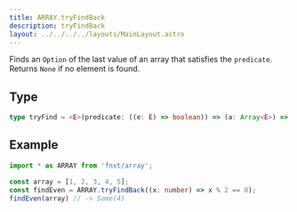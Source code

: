 ```yaml
---
title: ARRAY.tryFindBack
description: tryFindBack
layout: ../../../../layouts/MainLayout.astro
---
```


Finds an `Option` of the last value of an array that satisfies the `predicate`. Returns `None` if no element is found.

## Type

```ts
type tryFind = <E>(predicate: ((e: E) => boolean)) => (a: Array<E>) => E | undefind
```

## Example

```ts
import * as ARRAY from 'fnxt/array';

const array = [1, 2, 3, 4, 5];
const findEven = ARRAY.tryFindBack((x: number) => x % 2 == 0);
findEven(array) // -> Some(4)
```
